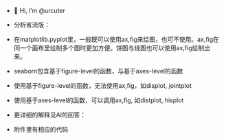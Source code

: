 - 👋 Hi, I’m @urcuter
- 分析省流版：
- 在matplotlib.pyplot里，一般既可以使用ax,fig来绘图，也可不使用。ax,fig在同一个画布里绘制多个图时更加方便。饼图与线图也可以使用ax,fig绘制出来。
- seaborn包含基于figure-level的函数，与基于axes-level的函数
- 使用基于figure-level的函数，无法使用ax,fig，如displot, jointplot
- 使用基于axes-level的函数，可以调用ax,fig, 如distplot, hisplot

- 更详细的解释见AI的回答：
- 附件里有相应的代码


<!---
urcuter/urcuter is a ✨ special ✨ repository because its `README.md` (this file) appears on your GitHub profile.
You can click the Preview link to take a look at your changes.
--->
